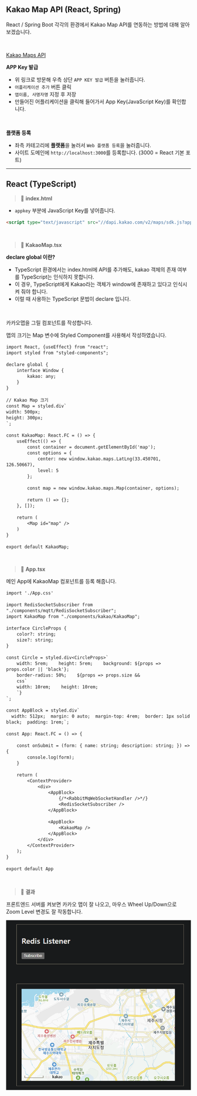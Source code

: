 ## Kakao Map API (React, Spring)

React / Spring Boot 각각의 환경에서 Kakao Map API를 연동하는 방법에 대해 알아보겠습니다.

<br>

[Kakao Maps API](https://apis.map.kakao.com)

**APP Key 발급**
- 위 링크로 방문해 우측 상단 `APP KEY 발급` 버튼을 눌러줍니다.
- `어플리케이션 추가` 버튼 클릭
- `앱이름, 사명자명` 지정 후 저장
- 만들어진 어플리케이션을 클릭해 들어가서 App Key(JavaScript Key)를 확인합니다.

<br>

**플랫폼 등록**
- 좌측 카테고리에 **플랫폼**을 눌러서 `Web 플랫폼 등록`을 눌러줍니다.
- 사이트 도메인에 `http://localhost:3000`를 등록합니다. (3000 = React 기본 포트)

---

## React (TypeScript)

> 📕 **index.html**

- `appkey` 부분에 JavaScript Key를 넣어줍니다.

```html
<script type="text/javascript" src="//dapi.kakao.com/v2/maps/sdk.js?appkey=YOUR-KEY"></script>
```

<br>

> 📕 **KakaoMap.tsx**

**declare global 이란?**
- TypeScript 환경에서는 index.html에 API를 추가해도, kakao 객체의 존재 여부를 TypeScript는 인식하지 못합니다.
- 이 경우, TypeScript에게 Kakao라는 객체가 window에 존재하고 있다고 인식시켜 줘야 합니다.
- 이럴 때 사용하는 TypeScript 문법이 declare 입니다.

<br>

카카오맵을 그릴 컴포넌트를 작성합니다.

맵의 크기는 Map 변수에 Styled Component를 사용해서 작성하였습니다.

```tsx
import React, {useEffect} from "react";  
import styled from "styled-components";  
  
declare global {  
    interface Window {  
        kakao: any;  
    }  
}  
  
// Kakao Map 크기  
const Map = styled.div`  
width: 500px;  
height: 300px;  
`;
  
const KakaoMap: React.FC = () => {  
    useEffect(() => {  
        const container = document.getElementById('map');  
        const options = {  
            center: new window.kakao.maps.LatLng(33.450701, 126.50667),  
            level: 5  
        };  
  
        const map = new window.kakao.maps.Map(container, options);  
  
        return () => {};  
    }, []);  
  
    return (  
        <Map id="map" />  
    )  
}  
  
export default KakaoMap;
```

<br>

> 📕 **App.tsx**

메인 App에 KakaoMap 컴포넌트를 등록 해줍니다.

```tsx
import './App.css'  
 
import RedisSocketSubscriber from "./components/mqtt/RedisSocketSubscriber";  
import KakaoMap from "./components/kakao/KakaoMap";  
  
interface CircleProps {  
    color?: string;  
    size?: string;  
}  
  
const Circle = styled.div<CircleProps>`  
    width: 5rem;    height: 5rem;    background: ${props => props.color || 'black'};  
    border-radius: 50%;    ${props => props.size &&   
    css`  
    width: 10rem;    height: 10rem;  
    `}  
`;  
  
const AppBlock = styled.div`  
  width: 512px;  margin: 0 auto;  margin-top: 4rem;  border: 1px solid black;  padding: 1rem;`;  
  
const App: React.FC = () => {  
  
    const onSubmit = (form: { name: string; description: string; }) => {  
        console.log(form);  
    }  
  
    return (  
        <ContextProvider>  
            <div>  
                <AppBlock>  
                    {/*<RabbitMqWebSocketHandler />*/}  
                    <RedisSocketSubscriber />  
                </AppBlock>
                
                <AppBlock>  
                    <KakaoMap />  
                </AppBlock>  
            </div>  
        </ContextProvider>  
    );  
}  
  
export default App
```

<br>

> 📕 **결과**

프론트엔드 서버를 켜보면 카카오 맵이 잘 나오고, 마우스 Wheel Up/Down으로 Zoom Level 변경도 잘 작동합니다.

![](./1.png)
